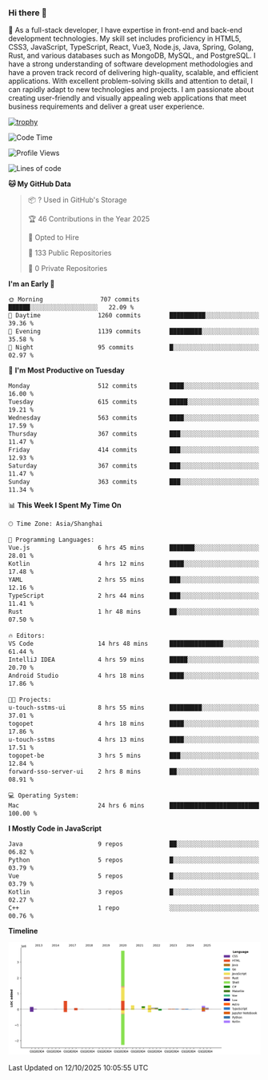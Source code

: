 ### Hi there 👋

🌱 As a full-stack developer, I have expertise in front-end and back-end development technologies. My skill set includes proficiency in HTML5, CSS3, JavaScript, TypeScript, React, Vue3, Node.js, Java, Spring, Golang, Rust, and various databases such as MongoDB, MySQL, and PostgreSQL. I have a strong understanding of software development methodologies and have a proven track record of delivering high-quality, scalable, and efficient applications. With excellent problem-solving skills and attention to detail, I can rapidly adapt to new technologies and projects. I am passionate about creating user-friendly and visually appealing web applications that meet business requirements and deliver a great user experience.

[![trophy](https://github-profile-trophy.vercel.app/?username=elton&rank=SECRET,SSS,SS,S,AAA,AA,A&theme=onedark&no-frame=true&margin-w=10)](https://github.com/ryo-ma/github-profile-trophy)

<!--START_SECTION:waka-->
![Code Time](http://img.shields.io/badge/Code%20Time-1%2C974%20hrs%2027%20mins-blue)

![Profile Views](http://img.shields.io/badge/Profile%20Views-0-blue)

![Lines of code](https://img.shields.io/badge/From%20Hello%20World%20I%27ve%20Written-5.9%20million%20lines%20of%20code-blue)

**🐱 My GitHub Data** 

> 📦 ? Used in GitHub's Storage 
 > 
> 🏆 46 Contributions in the Year 2025
 > 
> 💼 Opted to Hire
 > 
> 📜 133 Public Repositories 
 > 
> 🔑 0 Private Repositories 
 > 
**I'm an Early 🐤** 

```text
🌞 Morning                707 commits         ██████░░░░░░░░░░░░░░░░░░░   22.09 % 
🌆 Daytime                1260 commits        ██████████░░░░░░░░░░░░░░░   39.36 % 
🌃 Evening                1139 commits        █████████░░░░░░░░░░░░░░░░   35.58 % 
🌙 Night                  95 commits          █░░░░░░░░░░░░░░░░░░░░░░░░   02.97 % 
```
📅 **I'm Most Productive on Tuesday** 

```text
Monday                   512 commits         ████░░░░░░░░░░░░░░░░░░░░░   16.00 % 
Tuesday                  615 commits         █████░░░░░░░░░░░░░░░░░░░░   19.21 % 
Wednesday                563 commits         ████░░░░░░░░░░░░░░░░░░░░░   17.59 % 
Thursday                 367 commits         ███░░░░░░░░░░░░░░░░░░░░░░   11.47 % 
Friday                   414 commits         ███░░░░░░░░░░░░░░░░░░░░░░   12.93 % 
Saturday                 367 commits         ███░░░░░░░░░░░░░░░░░░░░░░   11.47 % 
Sunday                   363 commits         ███░░░░░░░░░░░░░░░░░░░░░░   11.34 % 
```


📊 **This Week I Spent My Time On** 

```text
🕑︎ Time Zone: Asia/Shanghai

💬 Programming Languages: 
Vue.js                   6 hrs 45 mins       ███████░░░░░░░░░░░░░░░░░░   28.01 % 
Kotlin                   4 hrs 12 mins       ████░░░░░░░░░░░░░░░░░░░░░   17.48 % 
YAML                     2 hrs 55 mins       ███░░░░░░░░░░░░░░░░░░░░░░   12.16 % 
TypeScript               2 hrs 44 mins       ███░░░░░░░░░░░░░░░░░░░░░░   11.41 % 
Rust                     1 hr 48 mins        ██░░░░░░░░░░░░░░░░░░░░░░░   07.50 % 

🔥 Editors: 
VS Code                  14 hrs 48 mins      ███████████████░░░░░░░░░░   61.44 % 
IntelliJ IDEA            4 hrs 59 mins       █████░░░░░░░░░░░░░░░░░░░░   20.70 % 
Android Studio           4 hrs 18 mins       ████░░░░░░░░░░░░░░░░░░░░░   17.86 % 

🐱‍💻 Projects: 
u-touch-sstms-ui         8 hrs 55 mins       █████████░░░░░░░░░░░░░░░░   37.01 % 
togopet                  4 hrs 18 mins       ████░░░░░░░░░░░░░░░░░░░░░   17.86 % 
u-touch-sstms            4 hrs 13 mins       ████░░░░░░░░░░░░░░░░░░░░░   17.51 % 
togopet-be               3 hrs 5 mins        ███░░░░░░░░░░░░░░░░░░░░░░   12.84 % 
forward-sso-server-ui    2 hrs 8 mins        ██░░░░░░░░░░░░░░░░░░░░░░░   08.91 % 

💻 Operating System: 
Mac                      24 hrs 6 mins       █████████████████████████   100.00 % 
```

**I Mostly Code in JavaScript** 

```text
Java                     9 repos             ██░░░░░░░░░░░░░░░░░░░░░░░   06.82 % 
Python                   5 repos             █░░░░░░░░░░░░░░░░░░░░░░░░   03.79 % 
Vue                      5 repos             █░░░░░░░░░░░░░░░░░░░░░░░░   03.79 % 
Kotlin                   3 repos             █░░░░░░░░░░░░░░░░░░░░░░░░   02.27 % 
C++                      1 repo              ░░░░░░░░░░░░░░░░░░░░░░░░░   00.76 % 
```



**Timeline**

![Lines of Code chart](https://raw.githubusercontent.com/elton/elton/main/assets/bar_graph.png)


 Last Updated on 12/10/2025 10:05:55 UTC
<!--END_SECTION:waka-->

<!--
**elton/elton** is a ✨ _special_ ✨ repository because its `README.md` (this file) appears on your GitHub profile.

Here are some ideas to get you started:

- 🔭 I’m currently working on ...
- 🌱 I’m currently learning ...
- 👯 I’m looking to collaborate on ...
- 🤔 I’m looking for help with ...
- 💬 Ask me about ...
- 📫 How to reach me: ...
- 😄 Pronouns: ...
- ⚡ Fun fact: ...
-->
